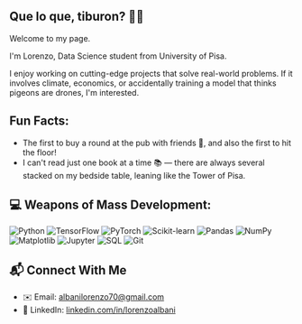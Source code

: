 ## Que lo que, tiburon? 🤙🏻
Welcome to my page.

I'm Lorenzo, Data Science student from University of Pisa.

I enjoy working on cutting-edge projects that solve real-world problems. If it involves climate, economics, or accidentally training a model that thinks pigeons are drones, I'm interested.

## Fun Facts:
- The first to buy a round at the pub with friends 🍻, and also the first to hit the floor!
- I can't read just one book at a time 📚 — there are always several stacked on my bedside table, leaning like the Tower of Pisa.

## 💻 Weapons of Mass Development:
![Python](https://img.shields.io/badge/Python-3776AB?style=for-the-badge&logo=python&logoColor=white)
![TensorFlow](https://img.shields.io/badge/TensorFlow-FF6F00?style=for-the-badge&logo=tensorflow&logoColor=white)
![PyTorch](https://img.shields.io/badge/PyTorch-EE4C2C?style=for-the-badge&logo=pytorch&logoColor=white)
![Scikit-learn](https://img.shields.io/badge/Scikit--learn-F7931E?style=for-the-badge&logo=scikit-learn&logoColor=white)
![Pandas](https://img.shields.io/badge/Pandas-150458?style=for-the-badge&logo=pandas&logoColor=white)
![NumPy](https://img.shields.io/badge/NumPy-013243?style=for-the-badge&logo=numpy&logoColor=white)
![Matplotlib](https://img.shields.io/badge/Matplotlib-ffffff?style=for-the-badge&logo=matplotlib&logoColor=black)
![Jupyter](https://img.shields.io/badge/Jupyter-F37626?style=for-the-badge&logo=jupyter&logoColor=white)
![SQL](https://img.shields.io/badge/SQL-4479A1?style=for-the-badge&logo=postgresql&logoColor=white)
![Git](https://img.shields.io/badge/Git-F05032?style=for-the-badge&logo=git&logoColor=white)


## 📬 Connect With Me

- ✉️ Email: [albanilorenzo70@gmail.com](mailto:albanilorenzo70@gmail.com)
- 💼 LinkedIn: [linkedin.com/in/lorenzoalbani](https://linkedin.com/in/lorenzoalbani)
